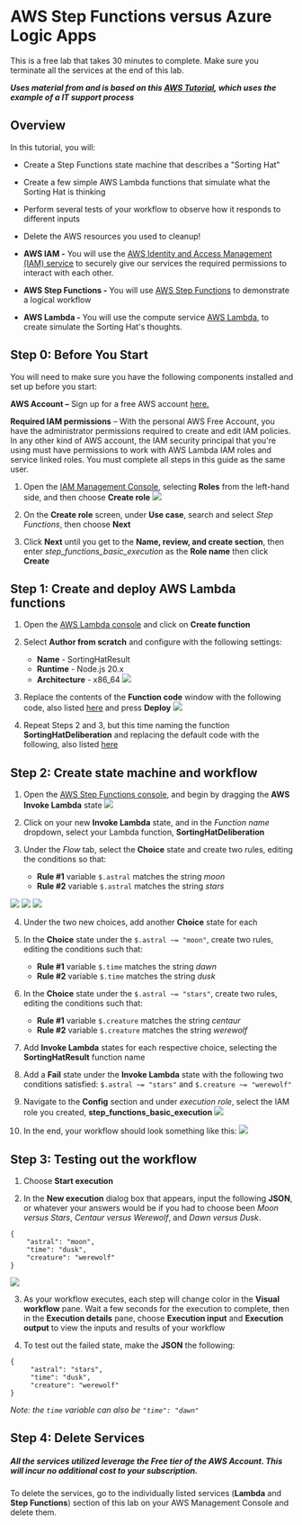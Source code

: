 # AWS Step Functions versus Azure Logic Apps

This is a free lab that takes 30 minutes to complete. Make sure you terminate all the services at the end of this lab. 

***Uses material from and is based on this [AWS Tutorial](https://aws.amazon.com/tutorials/create-a-serverless-workflow-step-functions-lambda/), which uses the example of a IT support process***

## Overview

In this tutorial, you will:
- Create a Step Functions state machine that describes a "Sorting Hat" 
- Create a few simple AWS Lambda functions that simulate what the Sorting Hat is thinking
- Perform several tests of your workflow to observe how it responds to different inputs
- Delete the AWS resources you used to cleanup!

- **AWS IAM -** You will use the [AWS Identity and Access Management (IAM) service](https://docs.aws.amazon.com/IAM/latest/UserGuide/introduction.html) to securely give our services the required permissions to interact with each other.
- **AWS Step Functions -** You will use [AWS Step Functions](https://docs.aws.amazon.com/step-functions/latest/dg/welcome.html) to demonstrate a logical workflow 
- **AWS Lambda -** You will use the compute service [AWS Lambda](https://docs.aws.amazon.com/lambda/latest/dg/welcome.html), to create simulate the Sorting Hat's thoughts.

## Step 0: Before You Start

You will need to make sure you have the following components installed and set up before you start:

**AWS Account –** Sign up for a free AWS account [here.](https://aws.amazon.com/premiumsupport/knowledge-center/create-and-activate-aws-account/)

**Required IAM permissions** – With the personal AWS Free Account, you have the administrator permissions required to create and edit IAM policies. In any other kind of AWS account, the IAM security principal that you're using must have permissions to work with AWS Lambda IAM roles and service linked roles. You must complete all steps in this guide as the same user.

1. Open the [IAM Management Console](https://us-east-1.console.aws.amazon.com/iamv2/home?region=us-east-1#/home), selecting **Roles** from the left-hand side, and then choose **Create role**
![](/images/IAM.png)

2. On the **Create role** screen, under **Use case**, search and select *Step Functions*, then choose **Next**

3. Click **Next** until you get to the **Name, review, and create section**, then enter *step_functions_basic_execution* as the **Role name** then click **Create**

## Step 1: Create and deploy AWS Lambda functions

1. Open the [AWS Lambda console](https://us-east-1.console.aws.amazon.com/lambda/home?region=us-east-1#/functions) and click on **Create function**

2. Select **Author from scratch** and configure with the following settings:
     - **Name** - SortingHatResult
     - **Runtime** - Node.js 20.x
     - **Architecture** - x86_64
![](/images/create_lambda.png)

3. Replace the contents of the **Function code** window with the following code, also listed [here](functions/result.js) and press **Deploy** 
![](/images/edit_lambda.png)

4. Repeat Steps 2 and 3, but this time naming the function **SortingHatDeliberation** and replacing the default code with the following, also listed [here](functions/deliberations.js)
  
## Step 2: Create state machine and workflow

1. Open the [AWS Step Functions console](https://console.aws.amazon.com/states/home#/statemachines), and begin by dragging the **AWS Invoke Lambda** state
![](/images/invoke_state.png)

2. Click on your new **Invoke Lambda** state, and in the *Function name* dropdown, select your Lambda function, **SortingHatDeliberation**

3. Under the *Flow* tab, select the **Choice** state and create two rules, editing the conditions so that:
     - **Rule #1** variable `$.astral` matches the string *moon*
     - **Rule #2** variable `$.astral` matches the string *stars*
     
![](/images/choice_state.png)
![](/images/choice.png)
![](/images/rule.png)

4. Under the two new choices, add another **Choice** state for each

5. In the **Choice** state under the `$.astral ~= "moon"`, create two rules, editing the conditions such that:
     - **Rule #1** variable `$.time` matches the string *dawn*
     - **Rule #2** variable `$.time` matches the string *dusk*

6. In the **Choice** state under the `$.astral ~= "stars"`, create two rules, editing the conditions such that:
     - **Rule #1** variable `$.creature` matches the string *centaur*
     - **Rule #2** variable `$.creature` matches the string *werewolf*

7. Add **Invoke Lambda** states for each respective choice, selecting the **SortingHatResult** function name

8. Add a **Fail** state under the **Invoke Lambda** state with the following two conditions satisfied: `$.astral ~= "stars"` and `$.creature ~= "werewolf"`

9. Navigate to the **Config** section and under *execution role*, select the IAM role you created, **step_functions_basic_execution**
![](/images/config.png)

10. In the end, your workflow should look something like this:
![](/images/diagram.png)

## Step 3: Testing out the workflow
1. Choose **Start execution**

2. In the **New execution** dialog box that appears, input the following **JSON**, or whatever your answers would be if you had to choose been *Moon versus Stars*, *Centaur versus Werewolf*, and *Dawn versus Dusk*. 
```
{
    "astral": "moon",
    "time": "dusk",
    "creature": "werewolf"
}
```
![](/images/execution.png)

3. As your workflow executes, each step will change color in the **Visual workflow** pane. Wait a few seconds for the execution to complete, then in the **Execution details** pane, choose **Execution input** and **Execution output** to view the inputs and results of your workflow

4. To test out the failed state, make the **JSON** the following:
```
{
     "astral": "stars",
     "time": "dusk",
     "creature": "werewolf"
}
```
*Note: the `time` variable can also be `"time": "dawn"`*

## Step 4: Delete Services

##### All the services utilized leverage the Free tier of the AWS Account. This will incur no additional cost to your subscription.

To delete the services, go to the individually listed services (**Lambda** and **Step Functions**) section of this lab on your AWS Management Console and delete them.
